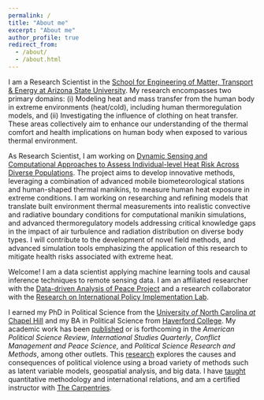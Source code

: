 ```yaml
---
permalink: /
title: "About me"
excerpt: "About me"
author_profile: true
redirect_from: 
  - /about/
  - /about.html
---
```


I am a Research Scientist in the [School for Engineering of Matter, Transport & Energy at Arizona State University](https://semte.engineering.asu.edu/). My research encompasses two primary domains: (i) Modeling heat and mass transfer from the human body in extreme environments (heat/cold), including human thermoregulation models, and (ii) Investigating the influence of clothing on heat transfer. These areas collectively aim to enhance our understanding of the thermal comfort and health implications on human body when exposed to various thermal environment.

As Research Scientist, I am working on [Dynamic Sensing and Computational Approaches to Assess Individual-level Heat Risk Across Diverse Populations](https://www.nsf.gov/awardsearch/showAward?AWD_ID=2152468&HistoricalAwards=false). The project aims to develop innovative methods, leveraging a combination of advanced mobile biometeorological stations and human-shaped thermal manikins, to measure human heat exposure in extreme conditions. I am working on  researching and refining models that translate built environment thermal measurements into realistic convective and radiative boundary conditions for computational manikin simulations, and advanced thermoregulatory models addressing critical knowledge gaps in the impact of air turbulence and radiation distribution on diverse body types. I will contribute to the development of novel field methods, and advanced simulation tools emphasizing the application of this research to mitigate health risks associated with extreme heat.





Welcome! I am a data scientist applying machine learning tools and causal
inference techniques to remote sensing data. I am an affiliated
researcher with the [Data-driven Analysis of Peace Project](https://dapp-lab.org)
and a research collaborator with the 
[Research on International Policy Implementation Lab](https://bridgingthegapproject.org/ripil).

I earned my PhD in Political Science from the
[University *of* North Carolina *at* Chapel Hill](https://www.unc.edu) and my
BA in Political Science from [Haverford College](https://www.haverford.edu).
My academic work has been [published](publications) or is forthcoming in the
*American Political Science Review*, *International Studies Quarterly*,
*Conflict Management and Peace Science*, and
*Political Science Research and Methods*, among other outlets. This
[research](research) explores the causes and consequences of political violence
using a broad variety of methods such as latent variable models, geospatial
analysis, and big data. I have [taught](teaching) quantitative methodology and
international relations, and am a certified instructor with
[The Carpentries](https://carpentries.org).
